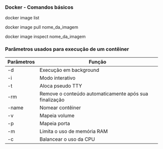 
### Docker - Comandos básicos

docker image list

docker image pull nome_da_imagem

docker image inspect nome_da_imagem

### Parâmetros usados para execução de um contêiner

| Parâmetros |  Função   |
|------------|-----------|
|   -d       | Execução em background |
| -i         | Modo interativo |
| -t         |Aloca pseudo TTY|
|  -rm       | Remove o conteúdo automaticamente após sua finalização|
| -name      | Nomear contêiner|
| -v         | Mapeia volume   |
|-p          | Mapeia porta   |
| -m         | Limita o uso de memória RAM|
| -c         | Balancear o uso da CPU|
